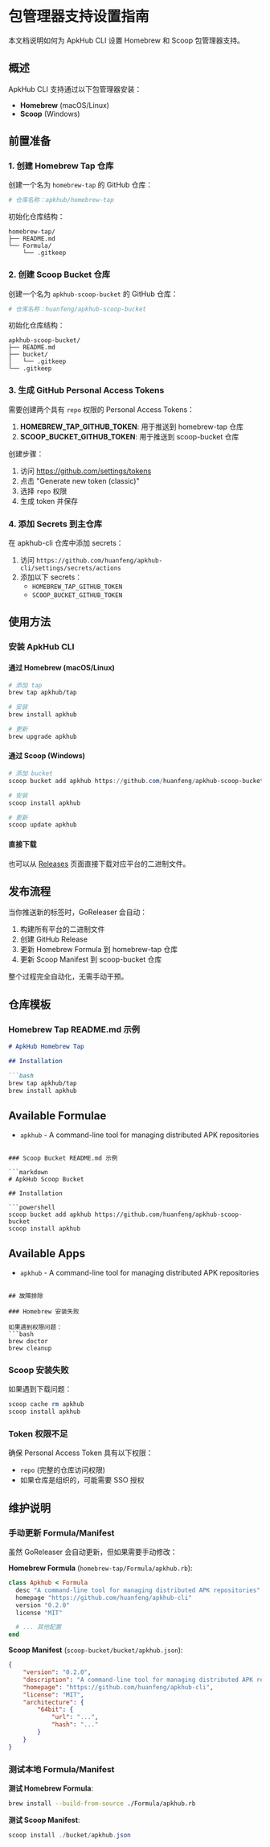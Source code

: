 # 包管理器支持设置指南

本文档说明如何为 ApkHub CLI 设置 Homebrew 和 Scoop 包管理器支持。

## 概述

ApkHub CLI 支持通过以下包管理器安装：
- **Homebrew** (macOS/Linux)
- **Scoop** (Windows)

## 前置准备

### 1. 创建 Homebrew Tap 仓库

创建一个名为 `homebrew-tap` 的 GitHub 仓库：

```bash
# 仓库名称：apkhub/homebrew-tap
```

初始化仓库结构：
```
homebrew-tap/
├── README.md
└── Formula/
    └── .gitkeep
```

### 2. 创建 Scoop Bucket 仓库

创建一个名为 `apkhub-scoop-bucket` 的 GitHub 仓库：

```bash
# 仓库名称：huanfeng/apkhub-scoop-bucket
```

初始化仓库结构：
```
apkhub-scoop-bucket/
├── README.md
├── bucket/
│   └── .gitkeep
└── .gitkeep
```

### 3. 生成 GitHub Personal Access Tokens

需要创建两个具有 `repo` 权限的 Personal Access Tokens：

1. **HOMEBREW_TAP_GITHUB_TOKEN**: 用于推送到 homebrew-tap 仓库
2. **SCOOP_BUCKET_GITHUB_TOKEN**: 用于推送到 scoop-bucket 仓库

创建步骤：
1. 访问 https://github.com/settings/tokens
2. 点击 "Generate new token (classic)"
3. 选择 `repo` 权限
4. 生成 token 并保存

### 4. 添加 Secrets 到主仓库

在 apkhub-cli 仓库中添加 secrets：

1. 访问 `https://github.com/huanfeng/apkhub-cli/settings/secrets/actions`
2. 添加以下 secrets：
   - `HOMEBREW_TAP_GITHUB_TOKEN`
   - `SCOOP_BUCKET_GITHUB_TOKEN`

## 使用方法

### 安装 ApkHub CLI

#### 通过 Homebrew (macOS/Linux)

```bash
# 添加 tap
brew tap apkhub/tap

# 安装
brew install apkhub

# 更新
brew upgrade apkhub
```

#### 通过 Scoop (Windows)

```powershell
# 添加 bucket
scoop bucket add apkhub https://github.com/huanfeng/apkhub-scoop-bucket

# 安装
scoop install apkhub

# 更新
scoop update apkhub
```

#### 直接下载

也可以从 [Releases](https://github.com/huanfeng/apkhub-cli/releases) 页面直接下载对应平台的二进制文件。

## 发布流程

当你推送新的标签时，GoReleaser 会自动：

1. 构建所有平台的二进制文件
2. 创建 GitHub Release
3. 更新 Homebrew Formula 到 homebrew-tap 仓库
4. 更新 Scoop Manifest 到 scoop-bucket 仓库

整个过程完全自动化，无需手动干预。

## 仓库模板

### Homebrew Tap README.md 示例

```markdown
# ApkHub Homebrew Tap

## Installation

```bash
brew tap apkhub/tap
brew install apkhub
```

## Available Formulae

- `apkhub` - A command-line tool for managing distributed APK repositories
```

### Scoop Bucket README.md 示例

```markdown
# ApkHub Scoop Bucket

## Installation

```powershell
scoop bucket add apkhub https://github.com/huanfeng/apkhub-scoop-bucket
scoop install apkhub
```

## Available Apps

- `apkhub` - A command-line tool for managing distributed APK repositories
```

## 故障排除

### Homebrew 安装失败

如果遇到权限问题：
```bash
brew doctor
brew cleanup
```

### Scoop 安装失败

如果遇到下载问题：
```powershell
scoop cache rm apkhub
scoop install apkhub
```

### Token 权限不足

确保 Personal Access Token 具有以下权限：
- `repo` (完整的仓库访问权限)
- 如果仓库是组织的，可能需要 SSO 授权

## 维护说明

### 手动更新 Formula/Manifest

虽然 GoReleaser 会自动更新，但如果需要手动修改：

**Homebrew Formula** (`homebrew-tap/Formula/apkhub.rb`):
```ruby
class Apkhub < Formula
  desc "A command-line tool for managing distributed APK repositories"
  homepage "https://github.com/huanfeng/apkhub-cli"
  version "0.2.0"
  license "MIT"

  # ... 其他配置
end
```

**Scoop Manifest** (`scoop-bucket/bucket/apkhub.json`):
```json
{
    "version": "0.2.0",
    "description": "A command-line tool for managing distributed APK repositories",
    "homepage": "https://github.com/huanfeng/apkhub-cli",
    "license": "MIT",
    "architecture": {
        "64bit": {
            "url": "...",
            "hash": "..."
        }
    }
}
```

### 测试本地 Formula/Manifest

**测试 Homebrew Formula**:
```bash
brew install --build-from-source ./Formula/apkhub.rb
```

**测试 Scoop Manifest**:
```powershell
scoop install ./bucket/apkhub.json
```